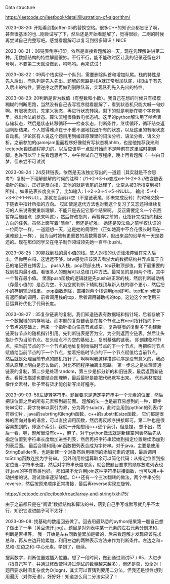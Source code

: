 Data structure

https://leetcode.cn/leetbook/detail/illustration-of-algorithm/

2023-08-20: 开始看剑指offer-05的替换空格。很多C++的知识点都忘记了啊，甚至很基本的也…刚尝试写了下，然后还是开始看题解了，觉得很妙。二刷的时候再尝试自己完整写吧。感觉看题解可以复习到很多知识！NICE

2023-08-21：06链表倒序打印。依然是直接看题解的一天，现在凭理解讲讲第二种。用数据结构的特性解题很妙。不行不行，能不能改时区让我的记录还留在21号啊，不要第二天就没做到，呜呜呜。再来试试！

2023-08-22：09两个栈实现一个队列，需要删除队首和增加队尾。栈的特性是先入后出，而队列是先入先出。题解的思路是栈A就正常增加队尾，栈B由于有先入后出的特性，要逆序之后再做到删除队首，实现队列先入先出的特性。

2023-08-23: 20判断是否为数值（有整数和小数）。我自己在想的时候只有模模糊糊的判断思路，当然没有自己去写程序就看题解了，看到状态机只能大喊一句妙啊。有限状态机，先定义状态，再进行状态转换。剩下的就是判断在哪个字符集里，找出合法的状态。算法流程很像数电状态机。这里的python解法用了哈希表存储状态，然后是状态转移循环——检查状态，判断条件，继续循环，循环结束返回判断结果。个人觉得难点在于不重不漏地找出所有的状态，以及这里的有限状态自动机。评论区有人说这个题目用到编译原理里的词法分析、语法分析、语义分析。之前参加的gamejam里面程序好像就有写状态机hhhh，也是他推荐我来刷leetcode锻炼编程能力的。以后应该早一点就开始而不是睡前在这里临时抱佛脚。也许可以早上先看题思考下，中午尝试自己写程序，晚上再看题解（一些白日梦，但未尝不可试试

2023-08-24：24反转链表。依然是无法独立写出的一道题（其实就是不会思考?）复制一下理解题解的时候的注释：//1→2→3→∅变成∅←1←2←3 
//改变链表指针的指向，正好是反向指，其他的就是表尾的处理了，让空从被3所指变到被1所指 。如果链表长度变长了，比如输入: 1->2->3->4->5->NULL，
输出: 5->4->3->2->1->NULL。那就在当前非空（不是链表尾，即未完成反转）的时候交换一下链表中指针所指的方向。
哎即使是迭代方法也对我这个复习了又忘还得继续复习的人来说需要重新理解，不能只是去记它那个结果啊。
反正需要定义一个东西暂存后继结点（原来叫这），然后修改指向，再暂存之前的，让指针完成指向相反方向的任务。虽然上面写着“简单”，但还是好难。
她还是没法像之前学校认识的一位同学一样，一道题想一天，这是她的局限性（正如她高中不会花很长时间在一道难题上一样），
因为当时她有更重要的高数需要学，但出来混的迟早有一天是要还的。现在那位同学又在电子制作领域领先她一百年(bushi。

2023-08-25：30能找到栈的最小值的栈。笨人对栈的认识浅浅停留在先入后出，但你明白吗，这远远不够。btw感觉应该滚去看浙大的数据结构并弄点属于自己的笔记丢在博客上。
push入栈，pop顶部出栈，top获取顶部值，剩下最重要的找到栈内最小值。看很多人的题解可以总结几种方法。最常见的是用两个栈，其中一个暂存最小值。
里面push函数的逻辑就是先push进正常的栈，然后判断辅助栈（存最小值的）是否为空，不为空就判断下辅助栈顶与新入栈的哪个更小，然后把小的存到辅助栈里。
pop函数删除，直接对两个栈调用pop即可。top和min都是有返回值的调用，前者调用栈的top，后者调用辅助栈的top。这边这个大佬用三目运算符优化了代码长度。

2023-08-27：35复杂链表的复制。我们知道链表有数据域和指针域，后者存放下一个数据域的内存地址。而本题的复杂链表是在每个节点上有next指针指向下一个节点的基础上，再来一个指针指向任意节点或空。
复杂链表的复制多了构建新链表各节点的随机指针引用。先判断链表是否为空，为空则返回空链表。然后让头指针作为当前节点。在头结点不为空的基础上，复制基础的链表。
即创建临时节点，把当前节点的下一个节点的地址复制给临时节点的下一个节点，再把临时节点赋值给当前节点的下一个节点，接着把临时节点的下一个节点赋值给当前节点。
然后就是处理当前节点的随机指针了。啊啊啊我这样描述程序是没有意义的，我必须从原理上明白是怎么做的，对比不同程序抽离出思路。
第一步总之是处理普通链表的复制，第二步是处理random，第三步是拆分新的和旧链表，最后返回新链表。看算法描述也要结合图理解，最后最好是能把代码默写出来。
代码素材库就像作文素材，肚子里有货才能创新写出好程序。

2023-09-03: 58左旋转字符串。题目要求是选定字符串中一个元素的位置，然后把该位置之后的所有元素移到最前面。
题解的法一也是最容易想到的一种，即字符串切片，将字符串以索引为界，分为两个substr，此时会用到python的列表/字符串切片，java的subrting和length函数，c++的substr和size函数，
它们都是很棒的面向对象的语言，可以直接调用函数，然后再反顺序拼接即可。第二种也是很容易想到的，即逐个索引，我就一开始想用c++逐个索引，但是捏，
想不出，然后一看，喔，题解里没有c++，麻了。对于python做法就是新建空列表然后先从指定位置到字符串长度增加进空列表，然后再把字符串起始到指定位置继续添加到列表后面。
最后合理利用join函数把列表合成为字符串。对于java，主要是使用StringBuilder类，也是新建一个对象然后用相同的添加元素的逻辑，最后调用toString函数连接为字符串。
另外利用位运算取余可以简化代码：从指定位置到指定位置+字符串长度，然后对字符串长度取余，就会按题目要求的顺序放进列表也好,java的字符串类也好。
那如果不允许用join这种字符串拼接函数，也可以用+手动拼接的说。测试效率逐渐降低。C++还有一个三次翻转的做法，两个字串分别reverse，然后按原来顺序正常拼接，最后再reverse实现左旋转。

https://leetcode.cn/leetbook/read/array-and-string/xkhi75/

由于之前都只是在“阅读”数据结构和算法的书，落到自己手写或默写就几乎不太行，知识它没进脑子可不太好！

2023-09-08: 找基础的数组回去做了。回去用最熟悉的python结果第一题自己想了做出了一半（黄豆流汗.jpg）。题目是对列表中某一元素的左右元素分别求和，判断是否相等。
我一开始是左右同数量累加是错的，后来看题解才发现应该先求总和，再从左边开始累加，利用左边的两种表示方法来作为判断条件。左边之和=总和-左边之和-中心元素。学到了，继续。

搜索数字，判断位置或插入位置。想了一段时间，做到通过测试57 / 65，大进步（指自己写了，并通过修改使得通过测试的数量越来越多），但还是菜，没全对！
题目要求时间复杂度为O(logn)，其实可以盲猜到要用二分法。但我还是惯性想到用遍历（对你无语）。好好好！知道怎么用二分法实现了！



















